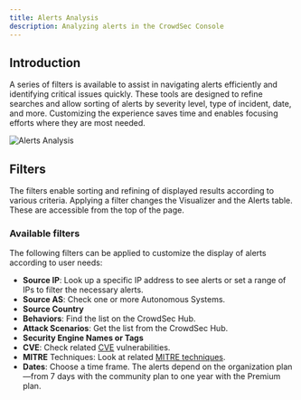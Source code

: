 ```yaml
---
title: Alerts Analysis
description: Analyzing alerts in the CrowdSec Console
---
```


## Introduction

A series of filters is available to assist in navigating alerts efficiently and identifying critical issues quickly. These tools are designed to refine searches and allow sorting of alerts by severity level, type of incident, date, and more. Customizing the experience saves time and enables focusing efforts where they are most needed.

![Alerts Analysis](/img/console/alerts/analysis.png)

## Filters

The filters enable sorting and refining of displayed results according to various criteria. Applying a filter changes the Visualizer and the Alerts table. These are accessible from the top of the page.

### Available filters

The following filters can be applied to customize the display of alerts according to user needs:

- **Source IP**: Look up a specific IP address to see alerts or set a range of IPs to filter the necessary alerts.
- **Source AS**: Check one or more Autonomous Systems.
- **Source Country**
- **Behaviors**: Find the list on the CrowdSec Hub.
- **Attack Scenarios**: Get the list from the CrowdSec Hub.
- **Security Engine Names or Tags**
- **CVE**: Check related [CVE](https://nvd.nist.gov/vuln) vulnerabilities.
- **MITRE** Techniques: Look at related [MITRE techniques](https://attack.mitre.org/).
- **Dates**: Choose a time frame. The alerts depend on the organization plan—from 7 days with the community plan to one year with the Premium plan.
